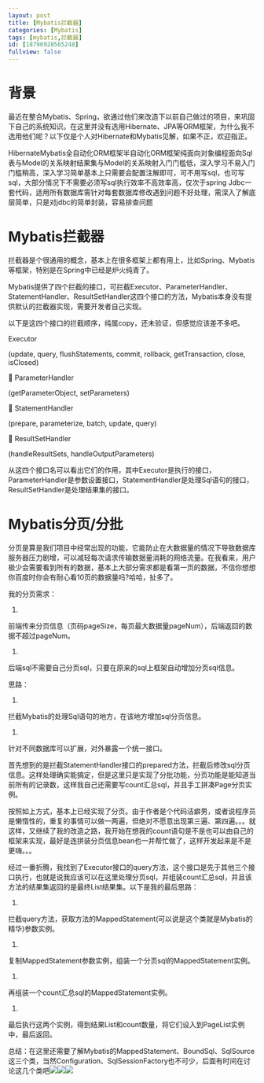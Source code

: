 ```yaml
---
layout: post
title: [Mybatis拦截器]
categories: [Mybatis]
tags: [mybatis,拦截器]
id: [18796928565248]
fullview: false
---
```


# 背景

最近在整合Mybatis、Spring，欲通过他们来改造下以前自己做过的项目，来巩固下自己的系统知识。在这里并没有选用Hibernate、JPA等ORM框架，为什么我不选用他们呢？以下仅是个人对Hibernate和Mybatis见解，如果不正，欢迎指正。

HibernateMybatis全自动化ORM框架半自动化ORM框架纯面向对象编程面向Sql表与Model的关系映射结果集与Model的关系映射入门门槛低，深入学习不易入门门槛稍高，深入学习简单基本上只需要会配置注解即可，可不用写sql，也可写sql，大部分情况下不需要必须写sql执行效率不高效率高，仅次于spring Jdbc一套代码，适用所有数据库需针对每套数据库修改遇到问题不好处理，需深入了解底层简单，只是对jdbc的简单封装，容易排查问题

# Mybatis拦截器

拦截器是个很通用的概念，基本上在很多框架上都有用上，比如Spring、Mybatis等框架，特别是在Spring中已经是炉火纯青了。


Mybatis提供了四个拦截的接口，可拦截Executor、ParameterHandler、StatementHandler、ResultSetHandler这四个接口的方法，Mybatis本身没有提供默认的拦截器实现，需要开发者自己实现。

以下是这四个接口的拦截顺序，纯属copy，还未验证，但感觉应该差不多吧。

 Executor

(update, query, flushStatements, commit, rollback, getTransaction, close, isClosed)

 ParameterHandler

(getParameterObject, setParameters)

 StatementHandler

(prepare, parameterize, batch, update, query)

 ResultSetHandler

(handleResultSets, handleOutputParameters)

从这四个接口名可以看出它们的作用，其中Executor是执行的接口，ParameterHandler是参数设置接口，StatementHandler是处理Sql语句的接口，ResultSetHandler是处理结果集的接口。

# Mybatis分页/分批

分页是算是我们项目中经常出现的功能，它能防止在大数据量的情况下导致数据库服务器压力剧增，可以减轻每次请求传输数据量消耗的网络流量。在我看来，用户极少会需要看到所有的数据，基本上大部分需求都是看第一页的数据，不信你想想你百度时你会有耐心看10页的数据量吗?哈哈，扯多了。


我的分页需求：

1. 
前端传来分页信息（页码pageSize，每页最大数据量pageNum），后端返回的数据不超过pageNum。

1. 
后端sql不需要自己分页sql，只要在原来的sql上框架自动增加分页sql信息。


思路：

1. 
拦截Mybatis的处理Sql语句的地方，在该地方增加sql分页信息。


1. 
针对不同数据库可以扩展，对外暴露一个统一接口。


首先想到的是拦截StatementHandler接口的prepared方法，拦截后修改sql分页信息。这样处理确实能搞定，但是这里只是实现了分批功能，分页功能是能知道当前所有的记录数，这样我自己还需要写count汇总sql，并且手工拼凑Page分页实例。

按照如上方式，基本上已经实现了分页。由于作者是个代码洁癖男，或者说程序员是懒惰性的，重复的事情可以做一两遍，但绝对不愿意出现第三遍、第四遍。。。就这样，又继续了我的改造之路，我开始在想我的count语句是不是也可以由自己的框架来实现，最好是连拼装分页信息bean也一并帮忙做了，这样开发起来是不是更嗨。。。

经过一番折腾，我找到了Executor接口的query方法，这个接口是先于其他三个接口执行，也就是说我应该可以在这里处理分页sql，并组装count汇总sql，并且该方法的结果集返回的是最终List结果集。以下是我的最后思路：

1. 
拦截query方法，获取方法的MappedStatement(可以说是这个类就是Mybatis的精华)参数实例。

1. 
复制MappedStatement参数实例，组装一个分页sql的MappedStatement实例。

1. 
再组装一个count汇总sql的MappedStatement实例。

1. 
最后执行这两个实例，得到结果List和count数量，将它们设入到PageList实例中，最后返回。


总结：在这里还需要了解Mybatis的MappedStatement、BoundSql、SqlSource这三个类，当然Configuration、SqlSessionFactory也不可少，后面有时间在讨论这几个类吧![](http://img.baidu.com/hi/jx2/j_0028.gif)![](http://img.baidu.com/hi/jx2/j_0028.gif)![](http://img.baidu.com/hi/jx2/j_0028.gif)


